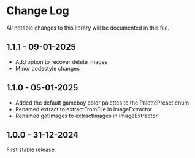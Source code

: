 # Change Log

All notable changes to this library will be documented in this file.

## 1.1.1 - 09-01-2025

- Add option to recover delete images
- Minor codestyle changes

## 1.1.0 - 05-01-2025

- Added the default gameboy color palettes to the PalettePreset enum
- Renamed extract to extractFromFile in ImageExtractor
- Renamed getImages to extractImages in ImageExtractor

## 1.0.0 - 31-12-2024

First stable release.
